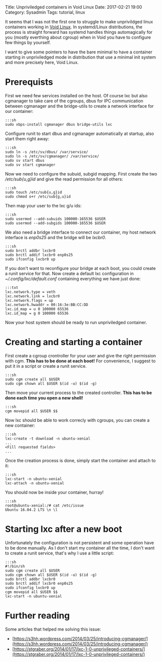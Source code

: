 Title: Unpriviledged containers in Void Linux
Date: 2017-02-21 19:00
Category: Sysadmin
Tags: tutorial, linux

It seems that I was not the first one to struggle to make unprivildged
linux containers working in 
[Void Linux](http://www.voidlinux.eu/download/). In systemd/Linux
distributions, the process is straight forward has systemd handles
things automagically for you (mostly everthing about cgroup) when in
Void you have to configure few things by yourself.

I want to give some pointers to have the bare minimal to have a
container starting in unpriviledged mode in distribution that use a 
minimal init system and more precisely here, Void Linux.

# Prerequists
First we need few services installed on the host. Of course lxc but also
cgmanager to take care of the cgroups, dbus for IPC communication
between cgmanager and the bridge-utils to create a network interface for
our container:

    :::sh
    sudo xbps-install cgmanager dbus bridge-utils lxc

Configure runit to start dbus and cgmanager automatically at startup,
also start them right away:

    :::sh
	sudo ln -s /etc/sv/dbus/ /var/service/
	sudo ln -s /etc/sv/cgmanager/ /var/service/
	sudo sv start dbus
	sudo sv start cgmanager

Now we need to configure the subuid, subgid mapping. First create the
two */etc/sub{u,g}id* and give the read permission for all others:

    :::sh
	sudo touch /etc/sub{u,g}id
	sudo chmod o+r /etc/sub{g,u}id

Then map your user to the lxc g/u ids:

    :::sh
	sudo usermod --add-subuids 100000-165536 $USER
	sudo usermod --add-subgids 100000-165536 $USER

We also need a bridge interface to connect our container, my host
network interface is *enp0s25* and the bridge will be *lxcbr0*.

    :::sh
	sudo brctl addbr lxcbr0
	sudo brctl addif lxcbr0 enp0s25
	sudo ifconfig lxcbr0 up

If you don't want to reconfigure your bridge at each boot, you could
create a runit service for that. Now create a default lxc configuration
in *~/.config/lxc/default.conf* containing everything we have just done:

    :::txt
	lxc.network.type = veth
	lxc.network.link = lxcbr0
	lxc.network.flags = up
	lxc.network.hwaddr = 00:16:3e:BB:CC:DD
	lxc.id_map = u 0 100000 65536
	lxc.id_map = g 0 100000 65536

Now your host system should be ready to run unpriviledged container.

# Creating and starting a container
First create a cgroup crontroller for your user and give the right
permission with cgm. **This has to be done at each boot!** For 
convenience, I suggest to put it in a script or create a runit service.

    :::sh
	sudo cgm create all $USER
	sudo cgm chown all $USER $(id -u) $(id -g)

Then move your current process to the created controller. **This has to
be done each time you open a new shell!**

    :::sh
	cgm movepid all $USER $$

Now lxc should be able to work correcly with cgroups, you can create a 
new container:

    :::sh
	lxc-create -t download -n ubuntu-xenial
	...
	<Fill requested fields>
	...

Once the creation process is done, simply start the container and attach
to it:

    :::sh
	lxc-start -n ubuntu-xenial
	lxc-attach -n ubuntu-xenial

You should now be inside your container, hurray!

    :::sh
	root@ubuntu-xenial:/# cat /etc/issue
	Ubuntu 16.04.2 LTS \n \l


# Starting lxc after a new boot
Unfortunately the configuration is not persistent and some operation
have to be done manually. As I don't start my container all the time, I
don't want to create a runit service, that's why I use a little script:

    :::sh
    #!/bin/sh
	sudo cgm create all $USER
	sudo cgm chown all $USER $(id -u) $(id -g)
	sudo brctl addbr lxcbr0
	sudo brctl addif lxcbr0 enp0s25
	sudo ifconfig lxcbr0 up
	cgm movepid all $USER $$
	lxc-start -n ubuntu-xenial

# Further reading
Some articles that helped me solving this issue:

* [https://s3hh.wordpress.com/2014/03/25/introducing-cgmanager/](https://s3hh.wordpress.com/2014/03/25/introducing-cgmanager/)
* [https://stgraber.org/2014/01/17/lxc-1-0-unprivileged-containers/](https://stgraber.org/2014/01/17/lxc-1-0-unprivileged-containers/)
